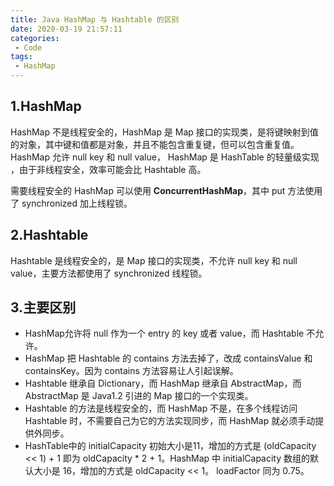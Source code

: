 ```yaml
---
title: Java HashMap 与 Hashtable 的区别
date: 2020-03-19 21:57:11
categories: 
 - Code
tags: 
 - HashMap
---
```


## 1.HashMap

HashMap 不是线程安全的，HashMap 是 Map 接口的实现类，是将键映射到值的对象，其中键和值都是对象，并且不能包含重复键，但可以包含重复值。HashMap 允许 null key 和 null value， HashMap 是 HashTable 的轻量级实现 ，由于非线程安全，效率可能会比 Hashtable 高。

需要线程安全的 HashMap 可以使用 **ConcurrentHashMap**，其中 put 方法使用了 synchronized 加上线程锁。

## 2.Hashtable

Hashtable 是线程安全的，是 Map 接口的实现类，不允许 null key 和 null value，主要方法都使用了 synchronized 线程锁。

## 3.主要区别

* HashMap允许将 null 作为一个 entry 的 key 或者 value，而 Hashtable 不允许。
* HashMap 把 Hashtable 的 contains 方法去掉了，改成 containsValue 和 containsKey。因为 contains 方法容易让人引起误解。
* Hashtable 继承自 Dictionary，而 HashMap 继承自 AbstractMap，而 AbstractMap 是 Java1.2 引进的 Map 接口的一个实现类。
* Hashtable 的方法是线程安全的，而 HashMap 不是，在多个线程访问 Hashtable 时，不需要自己为它的方法实现同步，而 HashMap 就必须手动提供外同步。
* HashTable中的 initialCapacity 初始大小是11，增加的方式是 (oldCapacity << 1) + 1 即为 oldCapacity * 2 + 1。HashMap 中 initialCapacity 数组的默认大小是 16，增加的方式是 oldCapacity << 1。 loadFactor 同为 0.75。

